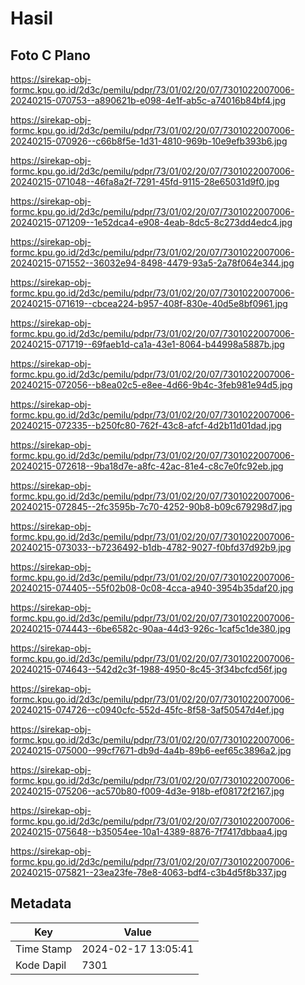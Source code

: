 # Hasil

## Foto C Plano

https://sirekap-obj-formc.kpu.go.id/2d3c/pemilu/pdpr/73/01/02/20/07/7301022007006-20240215-070753--a890621b-e098-4e1f-ab5c-a74016b84bf4.jpg

https://sirekap-obj-formc.kpu.go.id/2d3c/pemilu/pdpr/73/01/02/20/07/7301022007006-20240215-070926--c66b8f5e-1d31-4810-969b-10e9efb393b6.jpg

https://sirekap-obj-formc.kpu.go.id/2d3c/pemilu/pdpr/73/01/02/20/07/7301022007006-20240215-071048--46fa8a2f-7291-45fd-9115-28e65031d9f0.jpg

https://sirekap-obj-formc.kpu.go.id/2d3c/pemilu/pdpr/73/01/02/20/07/7301022007006-20240215-071209--1e52dca4-e908-4eab-8dc5-8c273dd4edc4.jpg

https://sirekap-obj-formc.kpu.go.id/2d3c/pemilu/pdpr/73/01/02/20/07/7301022007006-20240215-071552--36032e94-8498-4479-93a5-2a78f064e344.jpg

https://sirekap-obj-formc.kpu.go.id/2d3c/pemilu/pdpr/73/01/02/20/07/7301022007006-20240215-071619--cbcea224-b957-408f-830e-40d5e8bf0961.jpg

https://sirekap-obj-formc.kpu.go.id/2d3c/pemilu/pdpr/73/01/02/20/07/7301022007006-20240215-071719--69faeb1d-ca1a-43e1-8064-b44998a5887b.jpg

https://sirekap-obj-formc.kpu.go.id/2d3c/pemilu/pdpr/73/01/02/20/07/7301022007006-20240215-072056--b8ea02c5-e8ee-4d66-9b4c-3feb981e94d5.jpg

https://sirekap-obj-formc.kpu.go.id/2d3c/pemilu/pdpr/73/01/02/20/07/7301022007006-20240215-072335--b250fc80-762f-43c8-afcf-4d2b11d01dad.jpg

https://sirekap-obj-formc.kpu.go.id/2d3c/pemilu/pdpr/73/01/02/20/07/7301022007006-20240215-072618--9ba18d7e-a8fc-42ac-81e4-c8c7e0fc92eb.jpg

https://sirekap-obj-formc.kpu.go.id/2d3c/pemilu/pdpr/73/01/02/20/07/7301022007006-20240215-072845--2fc3595b-7c70-4252-90b8-b09c679298d7.jpg

https://sirekap-obj-formc.kpu.go.id/2d3c/pemilu/pdpr/73/01/02/20/07/7301022007006-20240215-073033--b7236492-b1db-4782-9027-f0bfd37d92b9.jpg

https://sirekap-obj-formc.kpu.go.id/2d3c/pemilu/pdpr/73/01/02/20/07/7301022007006-20240215-074405--55f02b08-0c08-4cca-a940-3954b35daf20.jpg

https://sirekap-obj-formc.kpu.go.id/2d3c/pemilu/pdpr/73/01/02/20/07/7301022007006-20240215-074443--6be6582c-90aa-44d3-926c-1caf5c1de380.jpg

https://sirekap-obj-formc.kpu.go.id/2d3c/pemilu/pdpr/73/01/02/20/07/7301022007006-20240215-074643--542d2c3f-1988-4950-8c45-3f34bcfcd56f.jpg

https://sirekap-obj-formc.kpu.go.id/2d3c/pemilu/pdpr/73/01/02/20/07/7301022007006-20240215-074726--c0940cfc-552d-45fc-8f58-3af50547d4ef.jpg

https://sirekap-obj-formc.kpu.go.id/2d3c/pemilu/pdpr/73/01/02/20/07/7301022007006-20240215-075000--99cf7671-db9d-4a4b-89b6-eef65c3896a2.jpg

https://sirekap-obj-formc.kpu.go.id/2d3c/pemilu/pdpr/73/01/02/20/07/7301022007006-20240215-075206--ac570b80-f009-4d3e-918b-ef08172f2167.jpg

https://sirekap-obj-formc.kpu.go.id/2d3c/pemilu/pdpr/73/01/02/20/07/7301022007006-20240215-075648--b35054ee-10a1-4389-8876-7f7417dbbaa4.jpg

https://sirekap-obj-formc.kpu.go.id/2d3c/pemilu/pdpr/73/01/02/20/07/7301022007006-20240215-075821--23ea23fe-78e8-4063-bdf4-c3b4d5f8b337.jpg


## Metadata

| Key        | Value               |
| ---------- | ------------------- |
| Time Stamp | 2024-02-17 13:05:41 |
| Kode Dapil | 7301                |



